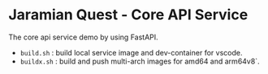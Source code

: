Jaramian Quest - Core API Service
=================================

The core api service demo by using FastAPI.

- `build.sh` : build local service image and dev-container for vscode.
- `buildx.sh` : build and push multi-arch images for amd64 and arm64v8`.
